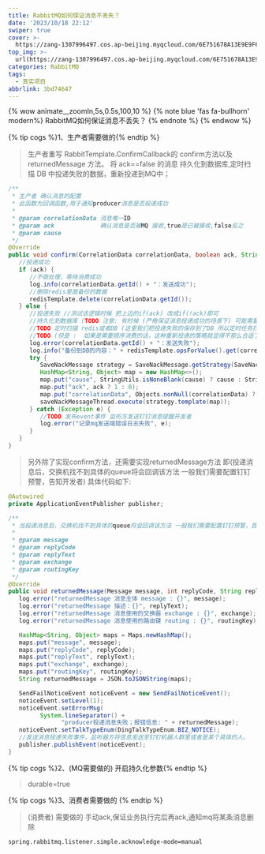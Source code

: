 ```yaml
---
title: RabbitMQ如何保证消息不丢失？
date: '2023/10/18 22:12'
swiper: true
cover: >-
  https://zang-1307996497.cos.ap-beijing.myqcloud.com/6E751678A13E9E9F6A6A410DA02683FF.jpg
top_img: >-
  url(https://zang-1307996497.cos.ap-beijing.myqcloud.com/6E751678A13E9E9F6A6A410DA02683FF.jpg)
categories: RabbitMQ
tags:
  - 真实项目
abbrlink: 3bd74647
---
```


{% wow animate__zoomIn,5s,0.5s,100,10 %}
{% note blue 'fas fa-bullhorn' modern%}
RabbitMQ如何保证消息不丢失？
{% endnote %}
{% endwow %}

{% tip cogs %}1、生产者需要做的{% endtip %}

> 生产者重写 RabbitTemplate.ConfirmCallback的 confirm方法以及 returnedMessage 方法。
将 ack==false 的消息 持久化到数据库,定时扫描 DB 中投递失败的数据，重新投递到MQ中；

```java
/**
 * 生产者 确认消息的配置
 * 此函数为回调函数,用于通知producer消息是否投递成功
 *
 * @param correlationData 消息唯一ID
 * @param ack             确认消息是否被MQ 接收,true是已被接收,false反之
 * @param cause
 */
@Override
public void confirm(CorrelationData correlationData, boolean ack, String cause) {
   //投递成功
   if (ack) {
      //不做处理，等待消费成功
      log.info(correlationData.getId() + "：发送成功");
      //删除redis里面备份的数据
      redisTemplate.delete(correlationData.getId());
   } else {
      //投递失败 //测试该逻辑时候 把上边的if(ack) 改成if(!ack)即可
      //持久化到数据库 (TODO 注意: 有时候 (严格保证消息投递成功的场景下) 可能需要增加定时任务，
      //TODO 定时扫描 redis或者DB (这里我们把投递失败的保存到了DB 所以定时任务扫描DB就可以了) 中投递失败的数据，重新投递到MQ中,这也是保证消息投递成功的一个手段)
      //TODO (但是 :  如果是需要顺序消费的话，这种重新投递的策略就显得不那么合适了，我想的是某几个顺序消息拥有同一个会话ID 。。。具体的实现我将在后续研究一下,这里先不考虑顺序消费的场景)
      log.error(correlationData.getId() + "：发送失败");
      log.info("备份到DB的内容：" + redisTemplate.opsForValue().get(correlationData.getId()));
      try {
         SaveNackMessage strategy = SaveNackMessage.getStrategy(SaveNackMessage.NackTypeEnum.PRODUCER.getType());
         HashMap<String, Object> map = new HashMap<>();
         map.put("cause", StringUtils.isNoneBlank(cause) ? cause : StringUtils.EMPTY);
         map.put("ack", ack ? 1 : 0);
         map.put("correlationData", Objects.nonNull(correlationData) ? correlationData : StringUtils.EMPTY);
         saveNackMessageThread.execute(strategy.template(map));
      } catch (Exception e) {
         //TODO 发布event事件 监听方发送钉钉消息提醒开发者
         log.error("记录mq发送端错误日志失败", e);
      }
   }
}
```

>另外除了实现confirm方法，还需要实现returnedMessage方法 即(投递消息后，交换机找不到具体的queue将会回调该方法 一般我们需要配置钉钉预警，告知开发者)
具体代码如下:

```java
@Autowired
private ApplicationEventPublisher publisher;

/**
 * 当投递消息后，交换机找不到具体的queue将会回调该方法 一般我们需要配置钉钉预警，告知开发者
 *
 * @param message
 * @param replyCode
 * @param replyText
 * @param exchange
 * @param routingKey
 */
@Override
public void returnedMessage(Message message, int replyCode, String replyText, String exchange, String routingKey) {
   log.error("returnedMessage 消息主体 message : {}", message);
   log.error("returnedMessage 描述：{}", replyText);
   log.error("returnedMessage 消息使用的交换器 exchange : {}", exchange);
   log.error("returnedMessage 消息使用的路由键 routing : {}", routingKey);

   HashMap<String, Object> maps = Maps.newHashMap();
   maps.put("message", message);
   maps.put("replyCode", replyCode);
   maps.put("replyText", replyText);
   maps.put("exchange", exchange);
   maps.put("routingKey", routingKey);
   String returnedMessage = JSON.toJSONString(maps);

   SendFailNoticeEvent noticeEvent = new SendFailNoticeEvent();
   noticeEvent.setLevel(1);
   noticeEvent.setErrorMsg(
         System.lineSeparator() +
               "producer投递消息失败；报错信息: " + returnedMessage);
   noticeEvent.setTalkTypeEnum(DingTalkTypeEnum.BIZ_NOTICE);
   //发送消息投递失败事件，监听器方将信息发送至钉钉机器人群里或者是某个具体的人。
   publisher.publishEvent(noticeEvent);
}
```

{% tip cogs %}2、(MQ需要做的) 开启持久化参数{% endtip %}
> durable=true

{% tip cogs %}3、消费者需要做的 {% endtip %}

>(消费者) 需要做的 手动ack,保证业务执行完后再ack,通知mq将某条消息删除
```properties
spring.rabbitmq.listener.simple.acknowledge-mode=manual
```


